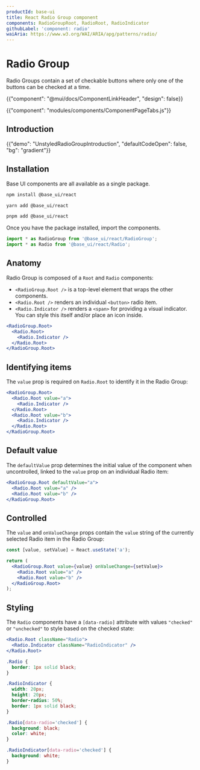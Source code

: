 ```yaml
---
productId: base-ui
title: React Radio Group component
components: RadioGroupRoot, RadioRoot, RadioIndicator
githubLabel: 'component: radio'
waiAria: https://www.w3.org/WAI/ARIA/apg/patterns/radio/
---
```


# Radio Group

<p class="description">Radio Groups contain a set of checkable buttons where only one of the buttons can be checked at a time.</p>

{{"component": "@mui/docs/ComponentLinkHeader", "design": false}}

{{"component": "modules/components/ComponentPageTabs.js"}}

## Introduction

{{"demo": "UnstyledRadioGroupIntroduction", "defaultCodeOpen": false, "bg": "gradient"}}

## Installation

Base UI components are all available as a single package.

<codeblock storageKey="package-manager">

```bash npm
npm install @base_ui/react
```

```bash yarn
yarn add @base_ui/react
```

```bash pnpm
pnpm add @base_ui/react
```

</codeblock>

Once you have the package installed, import the components.

```ts
import * as RadioGroup from '@base_ui/react/RadioGroup';
import * as Radio from '@base_ui/react/Radio';
```

## Anatomy

Radio Group is composed of a `Root` and `Radio` components:

- `<RadioGroup.Root />` is a top-level element that wraps the other components.
- `<Radio.Root />` renders an individual `<button>` radio item.
- `<Radio.Indicator />` renders a `<span>` for providing a visual indicator. You can style this itself and/or place an icon inside.

```jsx
<RadioGroup.Root>
  <Radio.Root>
    <Radio.Indicator />
  </Radio.Root>
</RadioGroup.Root>
```

## Identifying items

The `value` prop is required on `Radio.Root` to identify it in the Radio Group:

```jsx
<RadioGroup.Root>
  <Radio.Root value="a">
    <Radio.Indicator />
  </Radio.Root>
  <Radio.Root value="b">
    <Radio.Indicator />
  </Radio.Root>
</RadioGroup.Root>
```

## Default value

The `defaultValue` prop determines the initial value of the component when uncontrolled, linked to the `value` prop on an individual Radio item:

```jsx
<RadioGroup.Root defaultValue="a">
  <Radio.Root value="a" />
  <Radio.Root value="b" />
</RadioGroup.Root>
```

## Controlled

The `value` and `onValueChange` props contain the `value` string of the currently selected Radio item in the Radio Group:

```jsx
const [value, setValue] = React.useState('a');

return (
  <RadioGroup.Root value={value} onValueChange={setValue}>
    <Radio.Root value="a" />
    <Radio.Root value="b" />
  </RadioGroup.Root>
);
```

## Styling

The `Radio` components have a `[data-radio]` attribute with values `"checked"` or `"unchecked"` to style based on the checked state:

```jsx
<Radio.Root className="Radio">
  <Radio.Indicator className="RadioIndicator" />
</Radio.Root>
```

```css
.Radio {
  border: 1px solid black;
}

.RadioIndicator {
  width: 20px;
  height: 20px;
  border-radius: 50%;
  border: 1px solid black;
}

.Radio[data-radio='checked'] {
  background: black;
  color: white;
}

.RadioIndicator[data-radio='checked'] {
  background: white;
}
```
